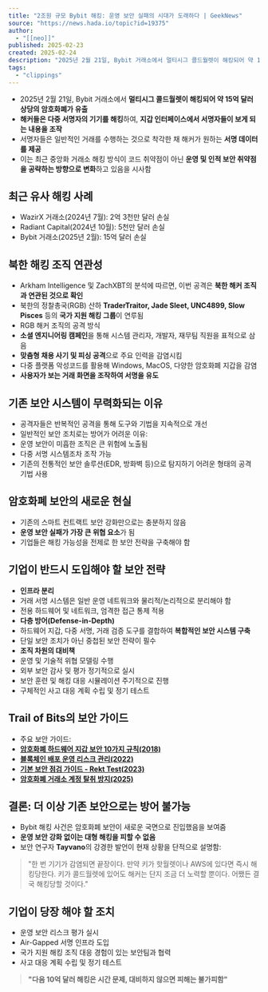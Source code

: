 ```yaml
---
title: "2조원 규모 Bybit 해킹: 운영 보안 실패의 시대가 도래하다 | GeekNews"
source: "https://news.hada.io/topic?id=19375"
author:
  - "[[neo]]"
published: 2025-02-23
created: 2025-02-24
description: "2025년 2월 21일, Bybit 거래소에서 멀티시그 콜드월렛이 해킹되어 약 15억 달러 상당의 암호화폐가 유출해커들은 다중 서명자의 기기를 해킹하여, 지갑 인터페이스에서 서명자들이 보게 되는 내용을 조작서명자들은 일반적인 거래를 수행하는 것으로 착각한 채 해커가 원하는 서명 데이터를 제공이는 최근 중앙화 거래소 해킹 방식이 코드 취약점이 아닌 운영 및"
tags:
  - "clippings"
---
```

- 2025년 2월 21일, Bybit 거래소에서 **멀티시그 콜드월렛이 해킹되어 약 15억 달러 상당의 암호화폐가 유출**
- **해커들은 다중 서명자의 기기를 해킹**하여, **지갑 인터페이스에서 서명자들이 보게 되는 내용을 조작**
- 서명자들은 일반적인 거래를 수행하는 것으로 착각한 채 해커가 원하는 **서명 데이터를 제공**
- 이는 최근 중앙화 거래소 해킹 방식이 코드 취약점이 아닌 **운영 및 인적 보안 취약점을 공략하는 방향으로 변화**하고 있음을 시사함

## 최근 유사 해킹 사례

- WazirX 거래소(2024년 7월): 2억 3천만 달러 손실
- Radiant Capital(2024년 10월): 5천만 달러 손실
- Bybit 거래소(2025년 2월): 15억 달러 손실

## 북한 해킹 조직 연관성

- Arkham Intelligence 및 ZachXBT의 분석에 따르면, 이번 공격은 **북한 해커 조직과 연관된 것으로 확인**
- 북한의 정찰총국(RGB) 산하 **TraderTraitor, Jade Sleet, UNC4899, Slow Pisces** 등의 **국가 지원 해킹 그룹**이 연루됨
- RGB 해커 조직의 공격 방식
- **소셜 엔지니어링 캠페인**을 통해 시스템 관리자, 개발자, 재무팀 직원을 표적으로 삼음
- **맞춤형 채용 사기 및 피싱 공격**으로 주요 인력을 감염시킴
- 다중 플랫폼 악성코드를 활용해 Windows, MacOS, 다양한 암호화폐 지갑을 감염
- **사용자가 보는 거래 화면을 조작하여 서명을 유도**

## 기존 보안 시스템이 무력화되는 이유

- 공격자들은 반복적인 공격을 통해 도구와 기법을 지속적으로 개선
- 일반적인 보안 조치로는 방어가 어려운 이유:
- 운영 보안이 미흡한 조직은 큰 위험에 노출됨
- 다중 서명 시스템조차 조작 가능
- 기존의 전통적인 보안 솔루션(EDR, 방화벽 등)으로 탐지하기 어려운 형태의 공격 기법 사용

## 암호화폐 보안의 새로운 현실

- 기존의 스마트 컨트랙트 보안 강화만으로는 충분하지 않음
- **운영 보안 실패가 가장 큰 위협 요소**가 됨
- 기업들은 해킹 가능성을 전제로 한 보안 전략을 구축해야 함

## 기업이 반드시 도입해야 할 보안 전략

- **인프라 분리**
- 거래 서명 시스템은 일반 운영 네트워크와 물리적/논리적으로 분리해야 함
- 전용 하드웨어 및 네트워크, 엄격한 접근 통제 적용
- **다층 방어(Defense-in-Depth)**
- 하드웨어 지갑, 다중 서명, 거래 검증 도구를 결합하여 **복합적인 보안 시스템 구축**
- 단일 보안 조치가 아닌 중첩된 보안 전략이 필수
- **조직 차원의 대비책**
- 운영 및 기술적 위협 모델링 수행
- 외부 보안 감사 및 평가 정기적으로 실시
- 보안 훈련 및 해킹 대응 시뮬레이션 주기적으로 진행
- 구체적인 사고 대응 계획 수립 및 정기 테스트

## Trail of Bits의 보안 가이드

- 주요 보안 가이드:
- **[암호화폐 하드웨어 지갑 보안 10가지 규칙(2018)](https://blog.trailofbits.com/2018/11/27/10-rules-for-the-secure-use-of-cryptocurrency-hardware-wallets/)**
- **[블록체인 배포 운영 리스크 관리(2022)](https://blog.trailofbits.com/2022/06/24/managing-risk-in-blockchain-deployments/)**
- **[기본 보안 점검 가이드 - Rekt Test(2023)](https://blog.trailofbits.com/2023/08/14/can-you-pass-the-rekt-test/)**
- **[암호화폐 거래소 계정 탈취 방지(2025)](https://blog.trailofbits.com/2025/02/05/preventing-account-takeover-on-centralized-cryptocurrency-exchanges-in-2025/)**

## 결론: 더 이상 기존 보안으로는 방어 불가능

- Bybit 해킹 사건은 암호화폐 보안이 새로운 국면으로 진입했음을 보여줌
- **운영 보안 강화 없이는 대형 해킹을 피할 수 없음**
- 보안 연구자 **Tayvano**의 강경한 발언이 현재 상황을 단적으로 설명함:

> "한 번 기기가 감염되면 끝장이다. 만약 키가 핫월렛이나 AWS에 있다면 즉시 해킹당한다. 키가 콜드월렛에 있어도 해커는 단지 조금 더 노력할 뿐이다. 어쨌든 결국 해킹당할 것이다."

## 기업이 당장 해야 할 조치

- 운영 보안 리스크 평가 실시
- Air-Gapped 서명 인프라 도입
- 국가 지원 해킹 조직 대응 경험이 있는 보안팀과 협력
- 사고 대응 계획 수립 및 정기 테스트

> **"다음 10억 달러 해킹은 시간 문제, 대비하지 않으면 피해는 불가피함"**